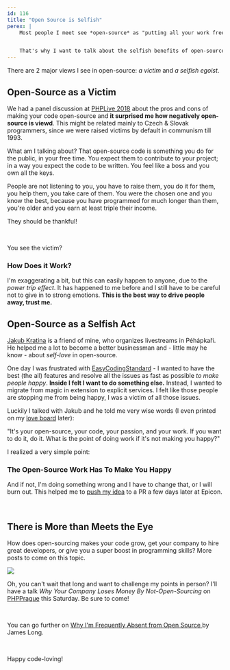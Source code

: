 ```yaml
---
id: 116
title: "Open Source is Selfish"
perex: |
    Most people I meet see *open-source* as "putting all your work free to the public". Do you think that I'd love it so much if that was the case?


    That's why I want to talk about the selfish benefits of open-source, that come first, almost always, but just a few people can see them. And that *selfish open-source* is a good thing.
---
```


There are 2 major views I see in open-source: *a victim* and *a selfish egoist*.

## Open-Source as a Victim

We had a panel discussion at [PHPLive 2018](http://www.phplive.cz)  about the pros and cons of making your code open-source and **it surprised me how negatively open-source is viewd**. This might be related mainly to Czech & Slovak programmers, since we were raised victims by default in communism till 1993.

What am I talking about? That open-source code is something you do for the public, in your free time. You expect them to contribute to your project; in a way you expect the code to be written. You feel like a boss and you own all the keys.

People are not listening to you, you have to raise them, you do it for them, you help them, you take care of them. You were the chosen one and you know the best, because you have programmed for much longer than them, you're older and you earn at least triple their income.

They should be thankful!

<br>

You see the victim?

### How Does it Work?

I'm exaggerating a bit, but this can easily happen to anyone, due to the *power trip effect*. It has happened to me before and I still have to be careful not to give in to strong emotions. **This is the best way to drive people away, trust me.**

## Open-Source as a Selfish Act

[Jakub Kratina](http://jakubkratina.cz) is a friend of mine, who organizes livestreams in Péhápkaři. He helped me a lot to become a better businessman and - little may he know - about *self-love* in open-source.

One day I was frustrated with [EasyCodingStandard](https://github.com/symplify/easy-coding-standard) - I wanted to have the best (the all) features and resolve all the issues as fast as possible *to make people happy*. **Inside I felt I want to do something else.** Instead, I wanted to migrate from magic in extension to explicit services. I felt like those people are stopping me from being happy, I was a victim of all those issues.

Luckily I talked with Jakub and he told me very wise words (I even printed on my [love board](https://www.danpink.com/pinkcast) later):

"It's your open-source, your code, your passion, and your work. If you want to do it, do it. What is the point of doing work if it's not making you happy?"

I realized a very simple point:

### The Open-Source Work Has To Make You Happy

And if not, I'm doing something wrong and I have to change that, or I will burn out. This helped me to [push my idea](https://github.com/symplify/symplify/pull/660) to a PR a few days later at Epicon.

<br>

## There is More than Meets the Eye

How does open-sourcing makes your code grow, get your company to hire great developers, or give you a super boost in programming skills?
More posts to come on this topic.

<img src="https://pehapkari.cz/assets/images/conferences/prague-2018/logo.png" class="img-thumbnail">

Oh, you can't wait that long and want to challenge my points in person? I'll have a talk *Why Your Company Loses Money By Not-Open-Sourcing* on [PHPPrague](https://phpprague.cz) this Saturday. Be sure to come!

<br>

You can go further on [Why I'm Frequently Absent from Open Source
](https://jlongster.com/Why-Frequently-Absent-Open-Source) by James Long.

<br>

Happy code-loving!
